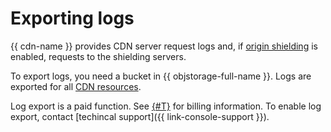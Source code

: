 # Exporting logs

{{ cdn-name }} provides CDN server request logs and, if [origin shielding](origins-shielding.md) is enabled, requests to the shielding servers.

To export logs, you need a bucket in {{ objstorage-full-name }}. Logs are exported for all [CDN resources](resource.md).

Log export is a paid function. See [{#T}](../pricing.md) for billing information. To enable log export, contact [techincal support]({{ link-console-support }}).

